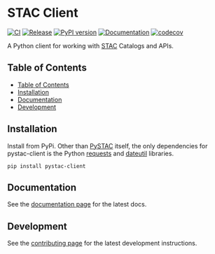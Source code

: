 # STAC Client <!-- omit in toc -->

[![CI](https://github.com/stac-utils/pystac-client/actions/workflows/continuous-integration.yml/badge.svg)](https://github.com/stac-utils/pystac-client/actions/workflows/continuous-integration.yml)
[![Release](https://github.com/stac-utils/pystac-client/actions/workflows/release.yml/badge.svg)](https://github.com/stac-utils/pystac-client/actions/workflows/release.yml)
[![PyPI version](https://badge.fury.io/py/pystac-client.svg)](https://badge.fury.io/py/pystac-client)
[![Documentation](https://readthedocs.org/projects/pystac-client/badge/?version=latest)](https://pystac-client.readthedocs.io/en/latest/)
[![codecov](https://codecov.io/gh/stac-utils/pystac-client/branch/main/graph/badge.svg)](https://codecov.io/gh/stac-utils/pystac-client)

A Python client for working with [STAC](https://stacspec.org/) Catalogs and APIs.

## Table of Contents

- [Table of Contents](#table-of-contents)
- [Installation](#installation)
- [Documentation](#documentation)
- [Development](#development)

## Installation

Install from PyPi. Other than [PySTAC](https://pystac.readthedocs.io) itself, the only dependencies for pystac-client is the Python [requests](https://docs.python-requests.org) and [dateutil](https://dateutil.readthedocs.io) libraries.

```shell
pip install pystac-client
```

## Documentation

See the [documentation page](https://pystac-client.readthedocs.io/en/latest/) for the latest docs.

## Development

See the [contributing page](https://pystac-client.readthedocs.io/en/latest/contributing.html) for the latest development instructions.
